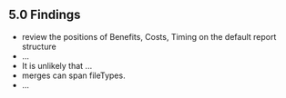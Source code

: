 ## 5.0 Findings
* review the positions of Benefits, Costs, Timing on the default report structure
* ...
* It is unlikely that ...
* merges can span fileTypes.
* ...
